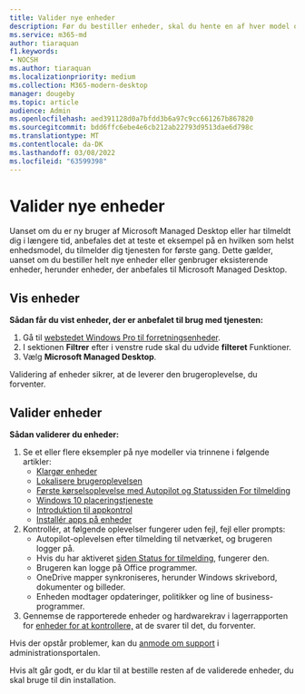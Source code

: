 ```yaml
---
title: Valider nye enheder
description: Før du bestiller enheder, skal du hente en af hver model og teste den
ms.service: m365-md
author: tiaraquan
f1.keywords:
- NOCSH
ms.author: tiaraquan
ms.localizationpriority: medium
ms.collection: M365-modern-desktop
manager: dougeby
ms.topic: article
audience: Admin
ms.openlocfilehash: aed391128d0a7bfdd3b6a97c9cc661267b867820
ms.sourcegitcommit: bdd6ffc6ebe4e6cb212ab22793d9513dae6d798c
ms.translationtype: MT
ms.contentlocale: da-DK
ms.lasthandoff: 03/08/2022
ms.locfileid: "63599398"
---
```

# <a name="validate-new-devices"></a>Valider nye enheder

Uanset om du er ny bruger af Microsoft Managed Desktop eller har tilmeldt dig i længere tid, anbefales det at teste et eksempel på en hvilken som helst enhedsmodel, du tilmelder dig tjenesten for første gang. Dette gælder, uanset om du bestiller helt nye enheder eller genbruger eksisterende enheder, herunder enheder, der anbefales til Microsoft Managed Desktop.

## <a name="view-devices"></a>Vis enheder

**Sådan får du vist enheder, der er anbefalet til brug med tjenesten:**

1. Gå til [webstedet Windows Pro til forretningsenheder](https://www.microsoft.com/en-us/windowsforbusiness/view-all-devices).
1. I sektionen **Filtrer** efter i venstre rude skal du udvide **filteret** Funktioner.
1. Vælg **Microsoft Managed Desktop**.

Validering af enheder sikrer, at de leverer den brugeroplevelse, du forventer.

## <a name="validate-devices"></a>Valider enheder

**Sådan validerer du enheder:**

1. Se et eller flere eksempler på nye modeller via trinnene i følgende artikler:
    - [Klargør enheder](prepare-devices.md)
    - [Lokalisere brugeroplevelsen](localization.md)
    - [Første kørselsoplevelse med Autopilot og Statussiden For tilmelding](esp-first-run.md)
    - [Windows 10 placeringstjeneste](device-location.md)
    - [Introduktion til appkontrol](get-started-app-control.md)
    - [Installér apps på enheder](deploy-apps.md)
2. Kontrollér, at følgende oplevelser fungerer uden fejl, fejl eller prompts:
    - Autopilot-oplevelsen efter tilmelding til netværket, og brugeren logger på.
    - Hvis du har aktiveret [siden Status for tilmelding](esp-first-run.md), fungerer den.
    - Brugeren kan logge på Office programmer.
    - OneDrive mapper synkroniseres, herunder Windows skrivebord, dokumenter og billeder.
    - Enheden modtager opdateringer, politikker og line of business-programmer.
3. Gennemse de rapporterede enheder og hardwarekrav i lagerrapporten for [enheder for at kontrollere,](../working-with-managed-desktop/device-inventory-report.md) at de svarer til det, du forventer.

Hvis der opstår problemer, kan du [anmode om support](../working-with-managed-desktop/admin-support.md) i administrationsportalen.

Hvis alt går godt, er du klar til at bestille resten af de validerede enheder, du skal bruge til din installation.
